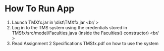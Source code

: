# How To Run App
1. Launch TMXfx.jar in \dist\TMXfx.jar
<br/ >
2. Log in to the TMS system using the credentials stored in TMSfx/src/model/Faculties.java (inside the Faculties() constructor)
<br/ >
3. Read Assignment 2 Specifications TMSfx.pdf on how to use the system
